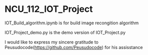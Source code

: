 # NCU_112_IOT_Project

IOT_Build_algorithm.ipynb is for build image recongition algorithm

IOT_Project_demo.py is the demo version of IOT_Project.py



I would like to express my sincere gratitude to Peusudocode(https://github.com/Peusudocode) for his assisstance


